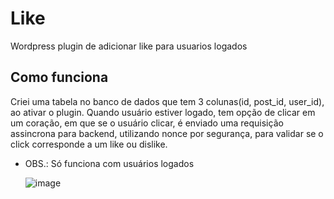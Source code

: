 # Like

Wordpress plugin de adicionar like para usuarios logados

## Como funciona

Criei uma tabela no banco de dados que tem 3 colunas(id, post_id, user_id), ao ativar o plugin. Quando usuário estiver logado, tem opção de clicar em um coração, em que se o usuário clicar, é enviado uma requisição assincrona para backend, utilizando nonce por segurança, para validar se o click corresponde a um like ou dislike.

* OBS.: Só funciona com usuários logados

  ![image](https://github.com/andrenascimento0312/like/assets/159271894/ee66172c-aa23-477c-8643-bcb82d40b508)

